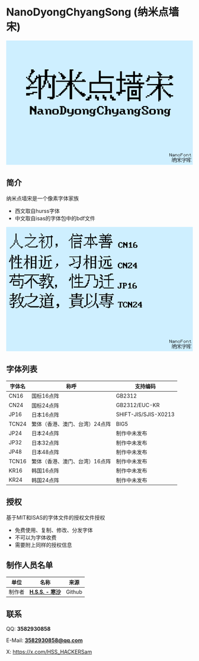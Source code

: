# NanoDyongChyangSong (纳米点墙宋)

![m1](m1.png)

## 简介
纳米点墙宋是一个像素字体家族
+ 西文取自hurss字体
+ 中文取自isas的字体包中的bdf文件

![m2](m2.png)

## 字体列表
|字体名|称呼|支持编码|
|-|-|-|
|CN16|国标16点阵|GB2312|
|CN24|国标24点阵|GB2312/EUC-KR|
|JP16|日本16点阵|SHIFT-JIS/SJIS-X0213|
|TCN24|繁体（香港、澳门、台湾）24点阵|BIG5|
|JP24|日本24点阵|制作中未发布|
|JP32|日本32点阵|制作中未发布|
|JP48|日本48点阵|制作中未发布|
|TCN16|繁体（香港、澳门、台湾）16点阵|制作中未发布|
|KR16|韩国16点阵|制作中未发布|
|KR24|韩国24点阵|制作中未发布|

## 授权
基于MIT和ISAS的字体文件的授权文件授权
- 免费使用、复制、修改、分发字体
- 不可以为字体收费
- 需要附上同样的授权信息

## 制作人员名单

|单位|名称|来源|
|-|-|-|
|制作者|[**H.S.S. - 寒沙**](https://github.com/Hansha2011/)|Github|

## 联系

QQ: **3582930858**

E-Mail: **3582930858@qq.com**

X: https://x.com/HSS_HACKERSam
